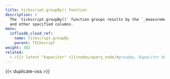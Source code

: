 ```yaml
---
title: tickscript.groupBy() function
description: >
  The `tickscript.groupBy()` function groups results by the `_measurement` column
  and other specified columns.
menu:
  influxdb_cloud_ref:
    name: tickscript.groupBy
    parent: TICKscript
weight: 302
related:
  - /{{< latest "kapacitor" >}}/nodes/query_node/#groupby, Kapacitor QueryNode - groupBy
---
```


{{< duplicate-oss >}}
